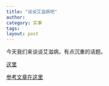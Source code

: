```yaml
---
title: "谈谈艾滋病吧"
author:
category: 实事
tags: 
layout: post
---
```

今天我们来谈谈艾滋病，有点沉重的话题。

<a href="http://www.francaisblog.com.cn/node/389">这里</a>

<a href="http://www.courrierinternational.com/article.asp?obj_id=68656">参考文章在这里</a>

